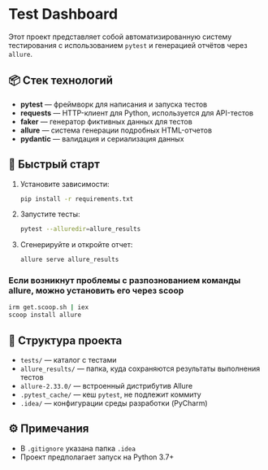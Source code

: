 # Test Dashboard

Этот проект представляет собой автоматизированную систему тестирования с использованием `pytest` и генерацией отчётов через `allure`.

## 📦 Стек технологий

- **pytest** — фреймворк для написания и запуска тестов
- **requests** — HTTP-клиент для Python, используется для API-тестов
- **faker** — генератор фиктивных данных для тестов
- **allure** — система генерации подробных HTML-отчетов
- **pydantic** — валидация и сериализация данных

## 🚀 Быстрый старт

1. Установите зависимости:
   ```bash
   pip install -r requirements.txt
   ```

2. Запустите тесты:
   ```bash
   pytest --alluredir=allure_results
   ```
   
3. Сгенерируйте и откройте отчет:
   ```bash
   allure serve allure_results
   ```

### Если возникнут проблемы с разпознованием команды allure, можно установить его через scoop
   ```bash
   irm get.scoop.sh | iex
   scoop install allure
   ```

## 📁 Структура проекта

- `tests/` — каталог с тестами
- `allure_results/` — папка, куда сохраняются результаты выполнения тестов
- `allure-2.33.0/` — встроенный дистрибутив Allure
- `.pytest_cache/` — кеш `pytest`, не подлежит коммиту
- `.idea/` — конфигурации среды разработки (PyCharm)

## ⚙️ Примечания

- В `.gitignore` указана папка `.idea`
- Проект предполагает запуск на Python 3.7+
